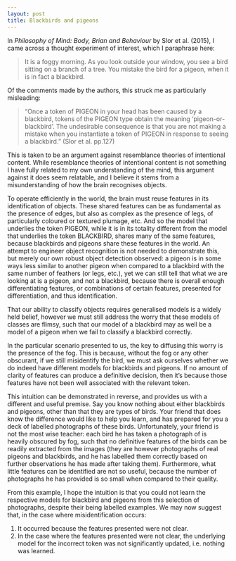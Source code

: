 ```yaml
---
layout: post
title: Blackbirds and pigeons
---
```


In *Philosophy of Mind: Body, Brian and Behaviour* by Slor et al. (2015), I came across a thought experiment of interest, which I paraphrase here: 

>It is a foggy morning. As you look outside your window, you see a bird sitting on a branch of a tree. You mistake the bird for a pigeon, when it is in fact a blackbird. 

Of the comments made by the authors, this struck me as particularly misleading: 

>“Once a token of PIGEON in your head has been caused by a blackbird, tokens of the PIGEON type obtain the meaning ‘pigeon-or-blackbird’. The undesirable consequence is that you are not making a mistake when you instantiate a token of PIGEON in response to seeing a blackbird.” (Slor et al. pp.127)	

This is taken to be an argument against resemblance theories of intentional content. While resemblance theories of intentional content is not something I have fully related to my own understanding of the mind, this argument against it does seem relatable, and I believe it stems from a misunderstanding of how the brain recognises objects. 

To operate efficiently in the world, the brain must reuse features in its identification of objects. These shared features can be as fundamental as the presence of edges, but also as complex as the presence of legs, of particularly coloured or textured plumage, etc. And so the model that underlies the token PIGEON, while it is in its totality different from  the model that underlies the token BLACKBIRD, shares many of the same features, because blackbirds and pigeons share these features in the world. An attempt to engineer object recognition is not needed to demonstrate this, but merely our own robust object detection observed: a pigeon is in some ways less similar to another pigeon when compared to a blackbird with the same number of feathers (or legs, etc.), yet we can still tell that what we are looking at is a pigeon, and not a blackbird, because there is overall enough differentiating features, or combinations of certain features, presented for differentiation, and thus identification.

That our ability to classify objects requires generalised models is a widely held belief, however we must still address the worry that these models of classes are flimsy, such that our model of a blackbird may as well be a model of a pigeon when we fail to classify a blackbird correctly. 

In the particular scenario presented to us, the key to diffusing this worry is the presence of the fog. This is because, without the fog or any other obscurant, if we still misidentify the bird, we must ask ourselves whether we do indeed have different models for blackbirds and pigeons. If no amount of clarity of features can produce a definitive decision, then it’s because those features have not been well associated with the relevant token. 

This intuition can be demonstrated in reverse, and provides us with a different and useful premise. Say you know nothing about either blackbirds and pigeons, other than that they are types of birds. Your friend that does know the difference would like to help you learn, and has prepared for you a deck of labelled photographs of these birds. Unfortunately, your friend is not the most wise teacher: each bird he has taken a photograph of is heavily obscured by fog, such that no definitive features of the birds can be readily extracted from the images (they are however photographs of real pigeons and blackbirds, and he has labelled them correctly based on further observations he has made after taking them). Furthermore, what little features can be identified are not so useful, because the number of photographs he has provided is so small when compared to their quality. 

From this example, I hope the intuition is that you could not learn the respective models for blackbird and pigeons from this selection of photographs, despite their being labelled examples. We may now suggest that, in the case where misidentification occurs: 

1. It occurred because the features presented were not clear. 
2. In the case where the features presented were not clear, the underlying model for the incorrect token was not significantly updated, i.e. nothing was learned. 
